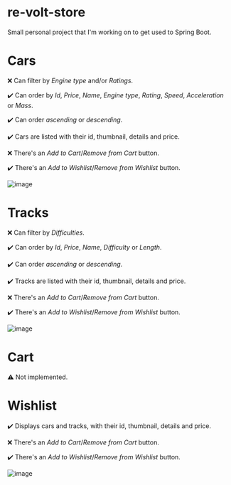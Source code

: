 # re-volt-store
Small personal project that I'm working on to get used to Spring Boot.

# Cars
❌ Can filter by *Engine type* and/or *Ratings*.

✔️ Can order by *Id*, *Price*, *Name*, *Engine type*, *Rating*, *Speed*, *Acceleration* or *Mass*.

✔️ Can order *ascending* or *descending*.

✔️ Cars are listed with their id, thumbnail, details and price.

❌ There's an *Add to Cart*/*Remove from Cart* button.

✔️ There's an *Add to Wishlist*/*Remove from Wishlist* button.

![image](https://github.com/Raures/re-volt-store/assets/30024869/fd531496-7220-429a-a559-2d9e5edffbd8)

# Tracks
❌ Can filter by *Difficulties*.

✔️ Can order by *Id*, *Price*, *Name*, *Difficulty* or *Length*.

✔️ Can order *ascending* or *descending*.

✔️ Tracks are listed with their id, thumbnail, details and price.

❌ There's an *Add to Cart*/*Remove from Cart* button.

✔️ There's an *Add to Wishlist*/*Remove from Wishlist* button.

![image](https://github.com/Raures/re-volt-store/assets/30024869/e47bcb38-21d6-44c0-8e0e-b458b3f8e0ad)

# Cart

⚠️ Not implemented.

# Wishlist
✔️ Displays cars and tracks, with their id, thumbnail, details and price.

❌ There's an *Add to Cart*/*Remove from Cart* button.

✔️ There's an *Add to Wishlist*/*Remove from Wishlist* button.

![image](https://github.com/Raures/re-volt-store/assets/30024869/55abf150-f979-48b1-bb30-359a94794255)
